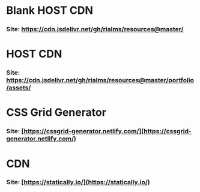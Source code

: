 # Blank HOST CDN
### Site: https://cdn.jsdelivr.net/gh/rialms/resources@master/

# HOST CDN
### Site: https://cdn.jsdelivr.net/gh/rialms/resources@master/portfolio/assets/

# CSS Grid Generator

### Site: [https://cssgrid-generator.netlify.com/](https://cssgrid-generator.netlify.com/)


# CDN
### Site: [https://statically.io/](https://statically.io/) 




